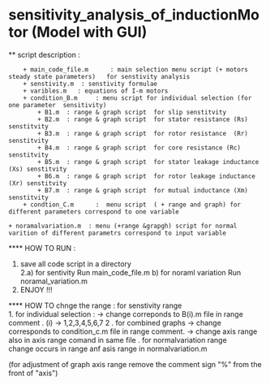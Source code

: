 # sensitivity_analysis_of_inductionMotor (Model with GUI)

** script description  :
        
        + main_code_file.m      : main selection menu script (+ motors steady state parameters)   for senstivity analysis 
        + senstivity.m  : senstivity formulae
        + varibles.m   : equations of I-m motors 
        + condition_B.m     : menu script for individual selection (for one parameter  sensitivity)
            + B1.m  : range & graph script  for slip senstitvity 
            + B2.m  : range & graph script  for stator resistance (Rs) senstitvity 
            + B3.m  : range & graph script  for rotor resistance  (Rr) senstitvity 
            + B4.m  : range & graph script  for core resistance (Rc) senstitvity
            + B5.m  : range & graph script  for stator leakage inductance (Xs) senstitvity 
            + B6.m  : range & graph script  for rotor leakage inductance (Xr) senstitvity  
            + B7.m  : range & graph script  for mutual inductance (Xm) senstitvity                          
        + condtion_C.m      :  menu script  ( + range and graph) for different parameters correspond to one variable
            
    + noramalvariation.m  : menu (+range &grapgh) script for normal varition of different parametrs correspond to input variable



**** HOW TO RUN   : 
   1. save all code script in a directory  
   2.a) for sentivity 
             Run main_code_file.m
      b) for noraml  variation
             Run noramal_variation.m
   3. ENJOY !!!


   
   

**** HOW TO chnge the range  :
    for senstivity range  
        1. for individual selection :
            -> change correponds to B(i).m file in range comment . (i) -> 1,2,3,4,5,6,7
        2 . for combined graphs
            -> change corresponds to condition_c.m file in range comment.
            -> change axis range also in axis range comand in same file .
    for normalvariation  range  
        change occurs in range anf asis range  in normalvariation.m 
    

(for adjustment of graph axis range remove the comment sign  "%" from the front of "axis")
